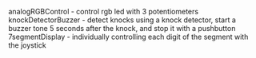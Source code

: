 analogRGBControl - control rgb led with 3 potentiometers  
knockDetectorBuzzer - detect knocks using a knock detector, start a buzzer tone 5 seconds after the knock, and stop it with a pushbutton   
7segmentDisplay - individually controlling each digit of the segment with the joystick
